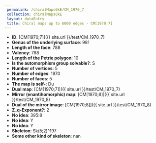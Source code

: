 ```yaml
--- 
 permalink: /chiralMaps6kE/CM_1970_7 
 collection: chiralMaps6kE
 layout: dataEntry
 title: Chiral maps up to 6000 edges - CM[1970;7]
---
```


- **ID**: [CM[1970;7]]({{ site.url }}/test/CM_1970_7)
- **Genus of the underlying surface**: 981
- **Length of the face**: 788
- **Valency**: 788
- **Length of the Petrie polygon**: 10
- **Is the automorphism group solvable?**: S
- **Number of vertices**: 5
- **Number of edges**: 1970
- **Number of faces**: 5
- **The map is self-**: Du
- **Dual map**: [CM[1970;7]]({{ site.url }}/test/CM_1970_7)
- **Mirror (enantihomorphic) map**: [CM[1970;8]]({{ site.url }}/test/CM_1970_8)
- **Dual of the mirror image**: [CM[1970;8]]({{ site.url }}/test/CM_1970_8)
- **Z_q-Exponent?**: 2
- **No idea**:  395:8
- **No idea**: Y
- **No idea**: Y
- **Skeleton**: Sk(5;2)^197
- **Some other kind of skeleton**: nan
